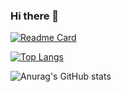 ### Hi there 👋

<!--
**pointfs/pointfs** is a ✨ _special_ ✨ repository because its `README.md` (this file) appears on your GitHub profile.

Here are some ideas to get you started:

- 🔭 I’m currently working on ...
- 🌱 I’m currently learning ...
- 👯 I’m looking to collaborate on ...
- 🤔 I’m looking for help with ...
- 💬 Ask me about ...
- 📫 How to reach me: ...
- 😄 Pronouns: ...
- ⚡ Fun fact: ...

-->


[![Readme Card](https://github-readme-stats.vercel.app/api/pin/?username=pointfs&repo=github-readme-stats)](https://github.com/pointfs/github-readme-stats)

[![Top Langs](https://github-readme-stats.vercel.app/api/top-langs/?username=pointfs&layout=compact)](https://github.com/pointfs/github-readme-stats)

![Anurag's GitHub stats](https://github-readme-stats.vercel.app/api?username=pointfs&count_private=true)
